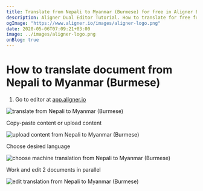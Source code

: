 ```yaml
---
title: Translate from Nepali to Myanmar (Burmese) for free in Aligner Editor
description: Aligner Dual Editor Tutorial. How to translate for free from Nepali to Myanmar (Burmese). Aligner is multilingual document management platform. 
ogImage: "https://www.aligner.io/images/aligner-logo.png"
date: 2020-05-06T07:09:21+03:00
image: ../images/aligner-logo.png
onBlog: true
---
```


# How to translate document from Nepali to Myanmar (Burmese)

1. Go to editor at [app.aligner.io](https://app.aligner.io "Aligner App web page")

![translate from Nepali to Myanmar (Burmese)](../aligner-blank-editor.png "translate from Nepali to Myanmar (Burmese)")

Copy-paste content or upload content

![upload content from Nepali to Myanmar (Burmese)](../aligner-uploaded-document.png "upload content from Nepali to Myanmar (Burmese)")

Choose desired language

![choose machine translation from Nepali to Myanmar (Burmese)](../aligner-language-dropdown.png "choose machine translation from Nepali to Myanmar (Burmese)")

Work and edit 2 documents in parallel

![edit translation from Nepali to Myanmar (Burmese)](../aligner-double-sitded-editor.png "edit translation from Nepali to Myanmar (Burmese)")

